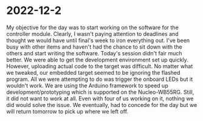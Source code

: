 # 2022-12-2

My objective for the day was to start working on the software for the controller module. Clearly, I wasn't paying attention to deadlines and thought we would have until final's week to iron everything out. I've been busy with other items and haven't had the chance to sit down with the others and start writing the software. Today's session didn't fair much better. We were able to get the development environment set up quickly. However, uploading actual code to the target was difficult. No matter what we tweaked, our embedded target seemed to be ignoring the flashed program. All we were attempting to do was trigger the onboard LEDs but it wouldn't work. We are using the Arduino framework to speed up development/prototyping which is supported on the Nucleo-WB55RG. Still, it did not want to work at all. Even with four of us working on it, nothing we did would solve the issue. We eventually, had to concede for the day but we will return tomorrow to pick up where we left off. 